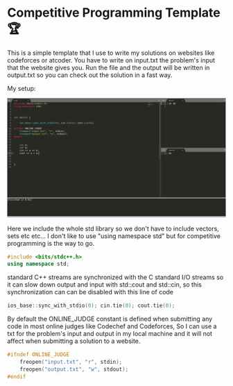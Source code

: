 # Competitive Programming Template :trophy:

This is a simple template that I use to write my solutions on websites like codeforces or atcoder. You have to write on input.txt the problem's input that the website gives you. Run the file and the output will be written in output.txt so you can check out the solution in a fast way.

My setup:

![](setup.png)


Here we include the whole std library so we don't have to include vectors, sets etc etc... 
I don't like to use "using namespace std" but for competitive programming is the way to go.

```c++
#include <bits/stdc++.h>
using namespace std;
```
standard C++ streams are synchronized with the C standard I/O streams so it can slow down output and input with std::cout and std::cin, so this synchronization can can be disabled with this line of code

```c++
ios_base::sync_with_stdio(0); cin.tie(0); cout.tie(0);
```
By default the ONLINE_JUDGE constant is defined when submitting any code in most online judges like Codechef and Codeforces, So I can use a txt for the problem's input and output in my local machine and it will not affect when submitting a solution to a website. 


```c++
#ifndef ONLINE_JUDGE
	freopen("input.txt", "r", stdin);
	freopen("output.txt", "w", stdout);
#endif
```

